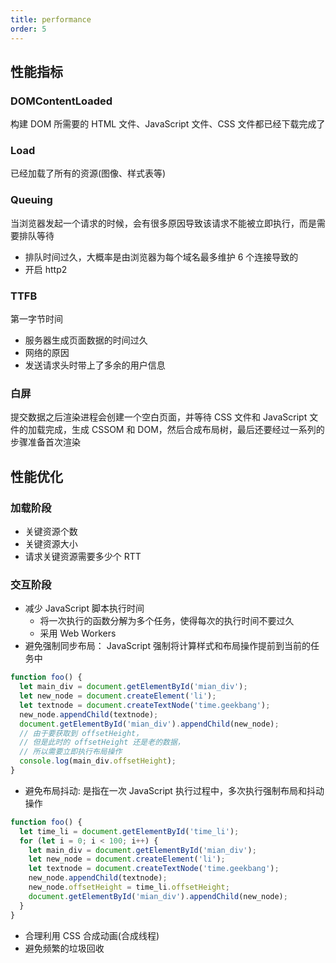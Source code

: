 ```yaml
---
title: performance
order: 5
---
```


## 性能指标

### DOMContentLoaded

构建 DOM 所需要的 HTML 文件、JavaScript 文件、CSS 文件都已经下载完成了

### Load

已经加载了所有的资源(图像、样式表等)

### Queuing

当浏览器发起一个请求的时候，会有很多原因导致该请求不能被立即执行，而是需要排队等待

- 排队时间过久，大概率是由浏览器为每个域名最多维护 6 个连接导致的
- 开启 http2

### TTFB

第一字节时间

- 服务器生成页面数据的时间过久
- 网络的原因
- 发送请求头时带上了多余的用户信息

### 白屏

提交数据之后渲染进程会创建一个空白页面，并等待 CSS 文件和 JavaScript 文件的加载完成，生成 CSSOM 和 DOM，然后合成布局树，最后还要经过一系列的步骤准备首次渲染

## 性能优化

### 加载阶段

- 关键资源个数
- 关键资源大小
- 请求关键资源需要多少个 RTT

### 交互阶段

- 减少 JavaScript 脚本执行时间
  - 将一次执行的函数分解为多个任务，使得每次的执行时间不要过久
  - 采用 Web Workers
- 避免强制同步布局： JavaScript 强制将计算样式和布局操作提前到当前的任务中

```js
function foo() {
  let main_div = document.getElementById('mian_div');
  let new_node = document.createElement('li');
  let textnode = document.createTextNode('time.geekbang');
  new_node.appendChild(textnode);
  document.getElementById('mian_div').appendChild(new_node);
  // 由于要获取到 offsetHeight，
  // 但是此时的 offsetHeight 还是老的数据，
  // 所以需要立即执行布局操作
  console.log(main_div.offsetHeight);
}
```

- 避免布局抖动: 是指在一次 JavaScript 执行过程中，多次执行强制布局和抖动操作

```js
function foo() {
  let time_li = document.getElementById('time_li');
  for (let i = 0; i < 100; i++) {
    let main_div = document.getElementById('mian_div');
    let new_node = document.createElement('li');
    let textnode = document.createTextNode('time.geekbang');
    new_node.appendChild(textnode);
    new_node.offsetHeight = time_li.offsetHeight;
    document.getElementById('mian_div').appendChild(new_node);
  }
}
```

- 合理利用 CSS 合成动画(合成线程)
- 避免频繁的垃圾回收
